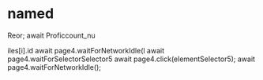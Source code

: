 # named
Reor;
                            await Proficcount_nu

iles[i].id
                        await page4.waitForNetworkIdle(l
                        await page4.waitForSelectorSelector5
                        await page4.click(elementSelector5);
                        await page4.waitForNetworkIdle();
